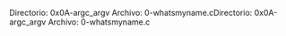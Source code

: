 Directorio: 0x0A-argc_argv
Archivo: 0-whatsmyname.cDirectorio: 0x0A-argc_argv
Archivo: 0-whatsmyname.c
